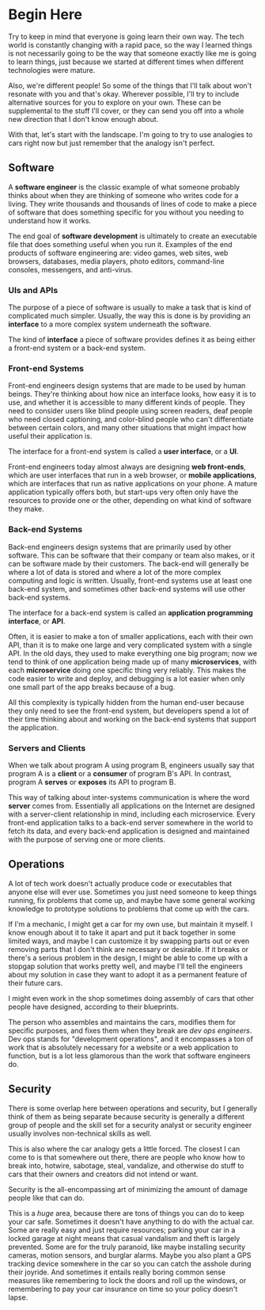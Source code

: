 # Begin Here

Try to keep in mind that everyone is going learn their own way. The tech world is constantly changing with a rapid pace, so the way I learned things is not necessarily going to be the way that someone exactly like me is going to learn things, just because we started at different times when different technologies were mature.

Also, we're different people! So some of the things that I'll talk about won't resonate with you and that's okay. Wherever possible, I'll try to include alternative sources for you to explore on your own. These can be supplemental to the stuff I'll cover, or they can send you off into a whole new direction that I don't know enough about.

With that, let's start with the landscape. I'm going to try to use analogies to cars right now but just remember that the analogy isn't perfect.

## Software

A **software engineer** is the classic example of what someone probably thinks about when they are thinking of someone who writes code for a living. They write thousands and thousands of lines of code to make a piece of software that does something specific for you without you needing to understand how it works.

The end goal of **software development** is ultimately to create an executable file that does something useful when you run it. Examples of the end products of software engineering are: video games, web sites, web browsers, databases, media players, photo editors, command-line consoles, messengers, and anti-virus.

### UIs and APIs

The purpose of a piece of software is usually to make a task that is kind of complicated much simpler. Usually, the way this is done is by providing an **interface** to a more complex system underneath the software.

The kind of **interface** a piece of software provides defines it as being either a front-end system or a back-end system.

### Front-end Systems

Front-end engineers design systems that are made to be used by human beings. They're thinking about how nice an interface looks, how easy it is to use, and whether it is accessible to many different kinds of people. They need to consider users like blind people using screen readers, deaf people who need closed captioning, and color-blind people who can't differentiate between certain colors, and many other situations that might impact how useful their application is.

The interface for a front-end system is called a **user interface**, or a **UI**.

Front-end engineers today almost always are designing **web front-ends**, which are user interfaces that run in a web browser, or **mobile applications**, which are interfaces that run as native applications on your phone. A mature application typically offers both, but start-ups very often only have the resources to provide one or the other, depending on what kind of software they make.

### Back-end Systems

Back-end engineers design systems that are primarily used by other software. This can be software that their company or team also makes, or it can be software made by their customers. The back-end will generally be where a lot of data is stored and where a lot of the more complex computing and logic is written. Usually, front-end systems use at least one back-end system, and sometimes other back-end systems will use other back-end systems.

The interface for a back-end system is called an **application programming interface**, or **API**.

Often, it is easier to make a ton of smaller applications, each with their own API, than it is to make one large and very complicated system with a single API. In the old days, they used to make everything one big program; now we tend to think of one application being made up of many **microservices**, with each **microservice** doing one specific thing very reliably. This makes the code easier to write and deploy, and debugging is a lot easier when only one small part of the app breaks because of a bug.

All this complexity is typically hidden from the human end-user because they only need to see the front-end system, but developers spend a lot of their time thinking about and working on the back-end systems that support the application.

### Servers and Clients

When we talk about program A using program B, engineers usually say that program A is a **client** or a **consumer** of program B's API. In contrast, program A **serves** or **exposes** its API to program B.

This way of talking about inter-systems communication is where the word **server** comes from. Essentially all applications on the Internet are designed with a server-client relationship in mind, including each microservice. Every front-end application talks to a back-end server somewhere in the world to fetch its data, and every back-end application is designed and maintained with the purpose of serving one or more clients.

## Operations

A lot of tech work doesn't actually produce code or executables that anyone else will ever use. Sometimes you just need someone to keep things running, fix problems that come up, and maybe have some general working knowledge to prototype solutions to problems that come up with the cars.

If I'm a mechanic, I might get a car for my own use, but maintain it myself. I know enough about it to take it apart and put it back together in some limited ways, and maybe I can customize it by swapping parts out or even removing parts that I don't think are necessary or desirable. If it breaks or there's a serious problem in the design, I might be able to come up with a stopgap solution that works pretty well, and maybe I'll tell the engineers about my solution in case they want to adopt it as a permanent feature of their future cars.

I might even work in the shop sometimes doing assembly of cars that other people have designed, according to their blueprints.

The person who assembles and maintains the cars, modifies them for specific purposes, and fixes them when they break are *dev ops engineers*. Dev ops stands for "development operations", and it encompasses a ton of work that is absolutely necessary for a website or a web application to function, but is a lot less glamorous than the work that software engineers do.

## Security

There is some overlap here between operations and security, but I generally think of them as being separate because security is generally a different group of people and the skill set for a security analyst or security engineer usually involves non-technical skills as well.

This is also where the car analogy gets a little forced. The closest I can come to is that somewhere out there, there are people who know how to break into, hotwire, sabotage, steal, vandalize, and otherwise do stuff to cars that their owners and creators did not intend or want.

Security is the all-encompassing art of minimizing the amount of damage people like that can do.

This is a _huge_ area, because there are tons of things you can do to keep your car safe. Sometimes it doesn't have anything to do with the actual car. Some are really easy and just require resources; parking your car in a locked garage at night means that casual vandalism and theft is largely prevented. Some are for the truly paranoid, like maybe installing security cameras, motion sensors, and burglar alarms. Maybe you also plant a GPS tracking device somewhere in the car so you can catch the asshole during their joyride. And sometimes it entails really boring common sense measures like remembering to lock the doors and roll up the windows, or remembering to pay your car insurance on time so your policy doesn't lapse.

